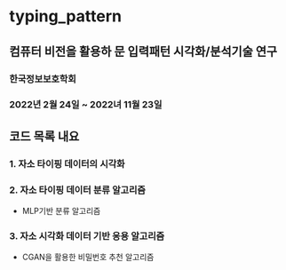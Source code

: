 # typing_pattern

## 컴퓨터 비전을 활용하 문 입력패턴 시각화/분석기술 연구
### 한국정보보호학회
### 2022년 2월 24일 ~ 2022녀 11월 23일

## 코드 목록 내요
### 1. 자소 타이핑 데이터의 시각화
### 2. 자소 타이핑 데이터 분류 알고리즘
- MLP기반 분류 알고리즘
### 3. 자소 시각화 데이터 기반 응용 알고리즘
- CGAN을 활용한 비밀번호 추천 알고리즘
